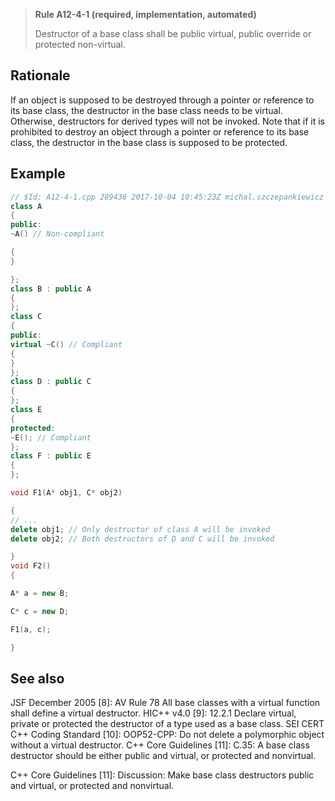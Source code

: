 > **Rule A12-4-1 (required, implementation, automated)**
>
> Destructor of a base class shall be public virtual, public override
> or protected non-virtual.

## Rationale

If an object is supposed to be destroyed through a pointer or reference to its base
class, the destructor in the base class needs to be virtual. Otherwise, destructors for
derived types will not be invoked.
Note that if it is prohibited to destroy an object through a pointer or reference to its
base class, the destructor in the base class is supposed to be protected.

## Example

```cpp
// $Id: A12-4-1.cpp 289436 2017-10-04 10:45:23Z michal.szczepankiewicz $
class A
{
public:
~A() // Non-compliant

{
}

};
class B : public A
{
};
class C
{
public:
virtual ~C() // Compliant
{
}
};
class D : public C
{
};
class E
{
protected:
~E(); // Compliant
};
class F : public E
{
};

void F1(A* obj1, C* obj2)

{
// ...
delete obj1; // Only destructor of class A will be invoked
delete obj2; // Both destructors of D and C will be invoked

}
void F2()
{

A* a = new B;

C* c = new D;

F1(a, c);

}

```

## See also

JSF December 2005 [8]: AV Rule 78 All base classes with a virtual function
shall define a virtual destructor.
HIC++ v4.0 [9]: 12.2.1 Declare virtual, private or protected the destructor of a
type used as a base class.
SEI CERT C++ Coding Standard [10]: OOP52-CPP: Do not delete a
polymorphic object without a virtual destructor.
C++ Core Guidelines [11]: C.35: A base class destructor should be either public
and virtual, or protected and nonvirtual.

C++ Core Guidelines [11]: Discussion: Make base class destructors public and
virtual, or protected and nonvirtual.
